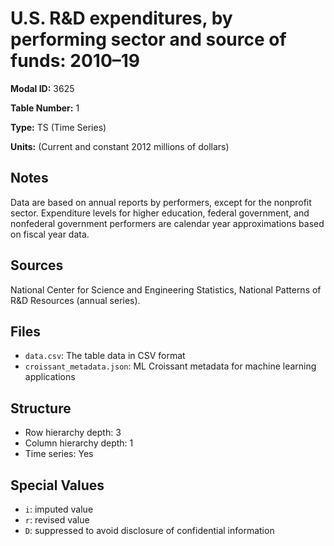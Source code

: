 # U.S. R&D expenditures, by performing sector and source of funds: 2010–19

**Modal ID:** 3625

**Table Number:** 1

**Type:** TS (Time Series)

**Units:** (Current and constant 2012 millions of dollars)

## Notes

Data are based on annual reports by performers, except for the nonprofit sector. Expenditure levels for higher education, federal government, and nonfederal government performers are calendar year approximations based on fiscal year data.

## Sources

National Center for Science and Engineering Statistics, National Patterns of R&D Resources (annual series).

## Files

- `data.csv`: The table data in CSV format
- `croissant_metadata.json`: ML Croissant metadata for machine learning applications

## Structure

- Row hierarchy depth: 3
- Column hierarchy depth: 1
- Time series: Yes

## Special Values

- `i`: imputed value
- `r`: revised value
- `D`: suppressed to avoid disclosure of confidential information
